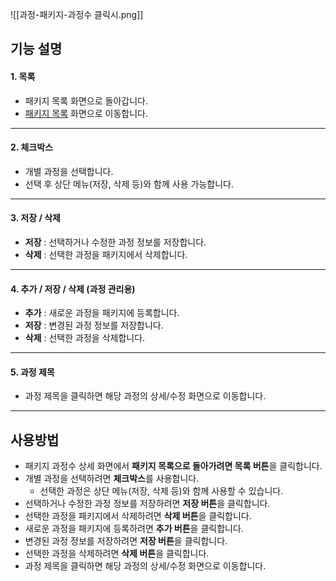 ![[과정-패키지-과정수 클릭시.png]]

## 기능 설명


#### 1. **목록**
- 패키지 목록 화면으로 돌아갑니다.  
- [패키지 목록](과정-패키지.md) 화면으로 이동합니다.  

---
#### 2. **체크박스**
- 개별 과정을 선택합니다.  
- 선택 후 상단 메뉴(저장, 삭제 등)와 함께 사용 가능합니다.  

---

#### 3. **저장 / 삭제**
- **저장** : 선택하거나 수정한 과정 정보를 저장합니다.  
- **삭제** : 선택한 과정을 패키지에서 삭제합니다.  

---

#### 4. **추가 / 저장 / 삭제 (과정 관리용)**
- **추가** : 새로운 과정을 패키지에 등록합니다.  
- **저장** : 변경된 과정 정보를 저장합니다.  
- **삭제** : 선택한 과정을 삭제합니다.  

---

#### 5. **과정 제목**
- 과정 제목을 클릭하면 해당 과정의 상세/수정 화면으로 이동합니다.  

***

## 사용방법
- 패키지 과정수 상세 화면에서 **패키지 목록으로 돌아가려면 목록 버튼**을 클릭합니다.  
- 개별 과정을 선택하려면 **체크박스**를 사용합니다.  
  - 선택한 과정은 상단 메뉴(저장, 삭제 등)와 함께 사용할 수 있습니다.  
- 선택하거나 수정한 과정 정보를 저장하려면 **저장 버튼**을 클릭합니다.  
- 선택한 과정을 패키지에서 삭제하려면 **삭제 버튼**을 클릭합니다.  
- 새로운 과정을 패키지에 등록하려면 **추가 버튼**을 클릭합니다.  
- 변경된 과정 정보를 저장하려면 **저장 버튼**을 클릭합니다.  
- 선택한 과정을 삭제하려면 **삭제 버튼**을 클릭합니다.  
- 과정 제목을 클릭하면 해당 과정의 상세/수정 화면으로 이동합니다.  
